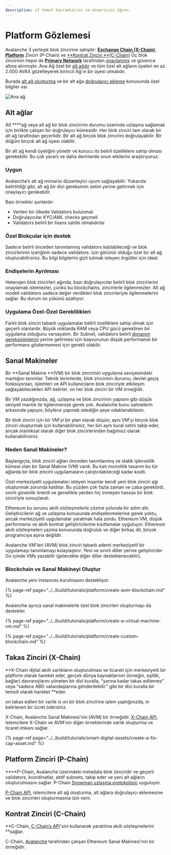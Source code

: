 ```yaml
---
description: of temel kavramlarını ve mimarisini öğren.
---
```


# Platform Gözlemesi

Avalanche 3 yerleşik blok zincirine sahiptir: [**Exchange Chain \(X-Chain\)**](./#exchange-chain-x-chain), [**Platform**](./#platform-chain-p-chain) Zinciri \(P-Chain\) ve [**Kontrat Zinciri **\(C-Chain\)](./#contract-chain-c-chain) Üç blok zincirinin hepsi de [**Primary Network**](http://support.avalabs.org/en/articles/4135650-what-is-the-primary-network) tarafından [onaylanmış](http://support.avalabs.org/en/articles/4064704-what-is-a-blockchain-validator) ve güvence altına alınmıştır. Ana Ağ özel bir [alt ağdır](http://support.avalabs.org/en/articles/4064861-what-is-a-subnetwork-subnet) ve tüm özel alt ağların üyeleri en az 2.000 AVAX gözetleyerek birincil Ağ'ın bir üyesi olmalıdır.

Burada [alt ağ oluşturma](../../build/tutorials/platform/create-a-subnet.md) ve bir alt ağa [doğrulayıcı ekleme](../../build/tutorials/nodes-and-staking/add-a-validator.md) konusunda özel bilgiler var.

![Ana ağ](../../.gitbook/assets/image%20%2821%29.png)

## Alt ağlar

Alt ****ağ veya alt ağ bir blok zincirinin durumu üzerinde uzlaşma sağlamak için birlikte çalışan bir doğrulayıcı kümesidir. Her blok zinciri tam olarak bir alt ağ tarafından geçerlidir. Bir alt ağ birçok blok zincirini doğrulayabilir. Bir düğüm birçok alt ağ üyesi olabilir.

Bir alt ağ kendi üyeliğini yönetir ve kurucu its belirli özelliklere sahip olması gerekebilir. Bu çok yararlı ve daha derinlerde onun etkilerini araştırıyoruz:

### Uygun

Avalanche’s alt ağ mimarisi düzenleyici uyum sağlayabilir. Yukarıda belirtildiği gibi, alt ağ bir dizi gereksinim setini yerine getirmek için onaylayıcı gerekebilir.

Bazı örnekler şunlardır:

* Verilen bir ülkede Validators bulunmalı
* Doğrulayıcılar KYC/AML checks geçmeli
* Validators belirli bir lisans sahibi olmalıdırlar

### Özel Blokçular için destek

Sadece belirli önceden tanımlanmış validators katılabileceği ve blok zincirlerinin içeriğinin sadece validators. için görünür olduğu özel bir alt ağ oluşturabilirsiniz. Bu bilgi bilgilerini gizli tutmak isteyen örgütler için ideal.

### Endişelerin Ayrılması

Heterojen blok zincirleri ağında, bazı doğrulayıcılar belirli blok zincirlerini onaylamak istemezler, çünkü bu blockchains. zincirlerle ilgilenmezler. Alt ağ modeli validators sadece değer verdikleri blok zincirleriyle ilgilenmelerini sağlar. Bu durum on yükünü azaltıyor.

### Uygulama Özel-Özel Gereklilikleri

Farklı blok zinciri tabanlı uygulamalar belirli özelliklere sahip olmak için geçerli olanlardır. Büyük miktarda RAM veya CPU gücü gerektiren bir uygulama olduğunu varsayalım. Bir Subnet, validators belirli [donanım gereksinimlerini](http://support.avalabs.org/en/articles/4064879-technical-requirements-for-running-a-validator-node-on-avalanche) yerine getirmesi için başvurunun düşük performanslı bir performans göstermemesi için gerekli olabilir.

## Sanal Makineler

Bir **Sanal Makine **\(VM\) bir blok zincirinin uygulama seviyesindeki mantığını tanımlar. Teknik terimlerde, blok zincirinin durumu, devlet geçiş fonksiyonları, işlemleri ve API kullanıcıların blok zinciriyle etkileşim sağlayabilecekleri API belirler. on her blok zinciri bir VM örneğidir.

Bir VM yazdığınızda, ağ, uzlaşma ve blok zincirinin yapısını gibi düşük seviyeli mantık ile ilgilenmenize gerek yok. Avalanche bunu sahnelerin arkasında yapıyor, böylece yapmak istediğin şeye odaklanabilesin.

Bir blok zinciri için bir VM'yi bir plan olarak düşün; aynı VM'yi birçok blok zinciri oluşturmak için kullanabilirsiniz, her biri aynı kural setini takip eder, ancak mantıksal olarak diğer blok zincirlerinden bağımsız olarak kullanabilirsiniz.

### Neden Sanal Makineler?

Başlangıçta, blok zinciri ağları önceden tanımlanmış ve statik işlevsellik kümesi olan bir Sanal Makine \(VM\) vardı. Bu katı monolitik tasarım bu tür ağlarda bir blok zincirli uygulamaların çalıştırılabileceği kadar kısıtlı.

Özel merkeziyetli uygulamaları isteyen insanlar kendi yeni blok zinciri ağı oluşturmak zorunda kaldılar. Bu yüzden çok fazla zaman ve çaba gerektirdi, sınırlı güvenlik önerdi ve genellikle yerden hiç inmeyen hassas bir blok zinciriyle sonuçlandı.

Ethereum bu sorunu akıllı sözleşmelerle çözme yolunda bir adım attı. Geliştiricilerin ağ ve uzlaşma konusunda endişelenmelerine gerek yoktu, ancak merkeziyetli uygulamalar yaratmak hala zordu. Ethereum VM, düşük performansı ve akıllı kontrat geliştiricilerine kısıtlamalar uyguluyor. Ethereum akıllı sözleşmeleri yazma konusunda doğruluk ve diğer birkaç dil, birçok programcıya aşina değildir.

Avalanche VM'leri \(AVM\) blok zinciri tabanlı ademi merkeziyetli bir uygulamayı tanımlamayı kolaylaştırır. Yeni ve sınırlı diller yerine geliştiriciler Go içinde VMs yazabilir \(gelecekte diğer diller desteklenecektir\).

### Blockchain ve Sanal Makineyi Oluştur

Avalanche yeni instances kurulmasını destekliyor.

{% page-ref page="../../build/tutorials/platform/create-avm-blockchain.md" %}

Avalanche ayrıca sanal makinelerle özel blok zincirleri oluşturmayı da destekler.

{% page-ref page="../../build/tutorials/platform/create-a-virtual-machine-vm.md" %}

{% page-ref page="../../build/tutorials/platform/create-custom-blockchain.md" %}

## Takas Zinciri \(X-Chain\)

**X-Chain dijital akıllı varlıkların oluşturulması ve ticareti için merkeziyetli bir platform olarak hareket eder, gerçek dünya kaynaklarının \(örneğin, eşitlik, bağlar\) davranışlarını yöneten bir dizi kuralla, "yarına kadar takas edilemez" veya "sadece ABD vatandaşlarına gönderilebilir." gibi bir dizi kuralla bir temsili olarak hareket **eder.

on takas edilen bir varlık is on bir blok zincirine işlem yaptığınızda, in belirlenen bir ücret ödersiniz.

X-Chain, Avalanche Sanal Makinesi'nin \(AVM\) bir örneğidir. [X-Chain API](../../build/avalanchego-apis/exchange-chain-x-chain-api.md), istemcilere X-Chain ve AVM'nin diğer örneklerinde varlık oluşturma ve ticaret imkanı sağlar.

{% page-ref page="../../build/tutorials/smart-digital-assets/create-a-fix-cap-asset.md" %}

## Platform Zinciri \(P-Chain\)

****P-Chain, Avalanche üzerindeki metadata blok zinciridir ve geçerli validators, koordinatlar, aktif subnets, takip eder ve yeni alt ağların oluşturulmasını sağlar. P-Chain [Snowman uzlaşma protokolünü](../../#snowman-consensus-protocol) uyguluyor.

[P-Chain API](../../build/avalanchego-apis/platform-chain-p-chain-api.md), istemcilere alt ağ oluşturma, alt ağlara doğrulayıcı eklemesine ve blok zincirleri oluşturmasına izin verir.

## Kontrat Zinciri \(C-Chain\)

**C-Chain, [C-Chain’s API](../../build/avalanchego-apis/contract-chain-c-chain-api.md)'sini kullanarak yaratılma akıllı sözleşmelerini **sağlar.

C-Chain, [Avalanche](../../) tarafından çalışan Ethereum Sanal Makinesi'nin bir örneğidir.

